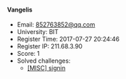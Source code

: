 #### Vangelis  

* Email: 852763852@qq.com  
* University: BIT  
* Register Time: 2017-07-27 20:24:46  
* Register IP: 211.68.3.90  
* Score: 1  
* Solved challenges: 
  * [[MISC] signin](https://github.com/SniperOJ/Challenges/blob/master/web/signin.json)  
